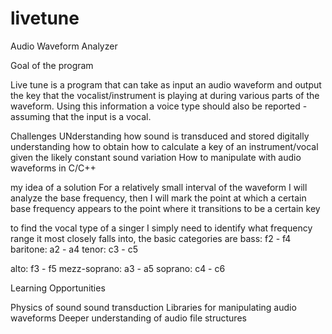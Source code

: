 # livetune
Audio Waveform Analyzer


Goal of the program

Live tune is a program that can take as input an audio waveform and output the key that the vocalist/instrument is playing at during various parts of the waveform. Using this information a voice type should also be reported - assuming that the input is a vocal.

Challenges
UNderstanding how sound is transduced and stored digitally
understanding how to obtain how to calculate a key of an instrument/vocal given the likely constant sound variation
How to manipulate with audio waveforms in C/C++

my idea of a solution
For a relatively small interval of the waveform I will analyze the base frequency, then I will mark the point at which a certain base frequency appears to the point where it transitions to be a certain key

to find the vocal type of a singer I simply need to identify what frequency range it most closely falls into, the basic categories are
bass: f2 - f4
baritone: a2 - a4
tenor: c3 - c5

alto: f3 - f5
mezz-soprano: a3 - a5
soprano: c4 - c6



Learning Opportunities

Physics of sound
sound transduction
Libraries for manipulating audio waveforms
Deeper understanding of audio file structures